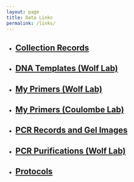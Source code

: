 ```yaml
---
layout: page
title: Data Links
permalink: /links/
---
```

* ## [Collection Records][1]
* ## [DNA Templates (Wolf Lab)][2]
* ## [My Primers (Wolf Lab)][3]
* ## [My Primers (Coulombe Lab)][4]
* ## [PCR Records and Gel Images][5]
* ## [PCR Purifications (Wolf Lab)][6]
* ## [Protocols][7]

[1]: https://docs.google.com/spreadsheets/d/1SwwyyLw9wluSJUBs2seKnixyT9U5qkcc61VwliV7JX4/edit?usp=sharing&authkey=CN2j18cC
[2]: https://docs.google.com/spreadsheets/d/12NzroVVs-sRnzfzU-n2REAfayO7QIf1pH9BYnu3logA/edit?usp=sharing&authkey=CNulnCY
[3]: https://docs.google.com/spreadsheets/d/1MvOuM1sFHPcwaOQVxOFr2GcjWAj4Z6NxP6AQdm7YcFA/edit?usp=sharing&authkey=CKWY47gO
[4]: https://docs.google.com/spreadsheets/d/1GMdWIMPTv9oDxIkSGMus2iW3Ud9xdOQYDqFaWWtVx64/edit?usp=sharing
[5]: https://drive.google.com/open?id=0B0DnkQIRAeIIOXVzanRnY2ZSN1k
[6]: https://docs.google.com/spreadsheets/d/1otg4lAr_F65i7KYufP2YrJBmvz8Sz-bjjxdCWaWMeFY/edit?usp=sharing&authkey=CNr785cB
[7]: https://drive.google.com/open?id=0B0DnkQIRAeIISHZ6My1rSFBSWEk
